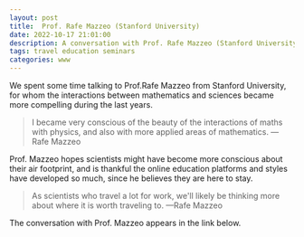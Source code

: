 ```yaml
---
layout: post
title:  Prof. Rafe Mazzeo (Stanford University)
date: 2022-10-17 21:01:00
description: A conversation with Prof. Rafe Mazzeo (Stanford University)
tags: travel education seminars
categories: www
---
```


We spent some time talking to Prof.Rafe Mazzeo from Stanford University, for whom the  interactions between mathematics and sciences became more compelling during the last years.

<blockquote>
    I became very conscious of the beauty of the interactions of maths with physics, and also with more applied areas of mathematics. 
    —Rafe Mazzeo
</blockquote>

Prof. Mazzeo hopes scientists might have become more conscious about their air footprint, and is thankful the online education platforms and styles have developed so much, since he believes they are here to stay. 
 
<blockquote>
As scientists who travel a lot for work, we'll likely be thinking more about where it is worth traveling to. 
    —Rafe Mazzeo
</blockquote>

The conversation with Prof. Mazzeo appears in the link below. 

<div id="video-container" style="float: none; clear: both; width: 100%; position: relative; padding-bottom: 56.25%; padding-top: 25px; height: 0;">
	<object data="https://www.youtube.com/embed/YlwkH_5BsMM" style="position: absolute; top: 0; left: 0; width: 100%; height: 100%;"></object>
</div> 

